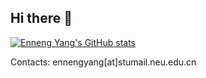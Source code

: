 ## Hi there 👋

[![Enneng Yang's GitHub stats](https://github-readme-stats.vercel.app/api?username=Ennengyang&show_icons=true&rank_icon=percentile)](https://github.com/EnnengYang)

Contacts: ennengyang[at]stumail.neu.edu.cn

<!--
**EnnengYang/EnnengYang** is a ✨ _special_ ✨ repository because its `README.md` (this file) appears on your GitHub profile.


Here are some ideas to get you started:

- 🔭 I’m currently working on ...
- 🌱 I’m currently learning ...
- 👯 I’m looking to collaborate on ...
- 🤔 I’m looking for help with ...
- 💬 Ask me about ...
- 📫 How to reach me: ...
- 😄 Pronouns: ...
- ⚡ Fun fact: ...
-->
